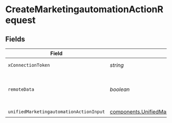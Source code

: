 # CreateMarketingautomationActionRequest


## Fields

| Field                                                                                                                | Type                                                                                                                 | Required                                                                                                             | Description                                                                                                          | Example                                                                                                              |
| -------------------------------------------------------------------------------------------------------------------- | -------------------------------------------------------------------------------------------------------------------- | -------------------------------------------------------------------------------------------------------------------- | -------------------------------------------------------------------------------------------------------------------- | -------------------------------------------------------------------------------------------------------------------- |
| `xConnectionToken`                                                                                                   | *string*                                                                                                             | :heavy_check_mark:                                                                                                   | The connection token                                                                                                 |                                                                                                                      |
| `remoteData`                                                                                                         | *boolean*                                                                                                            | :heavy_minus_sign:                                                                                                   | Set to true to include data from the original Marketingautomation software.                                          | false                                                                                                                |
| `unifiedMarketingautomationActionInput`                                                                              | [components.UnifiedMarketingautomationActionInput](../../models/components/unifiedmarketingautomationactioninput.md) | :heavy_check_mark:                                                                                                   | N/A                                                                                                                  |                                                                                                                      |